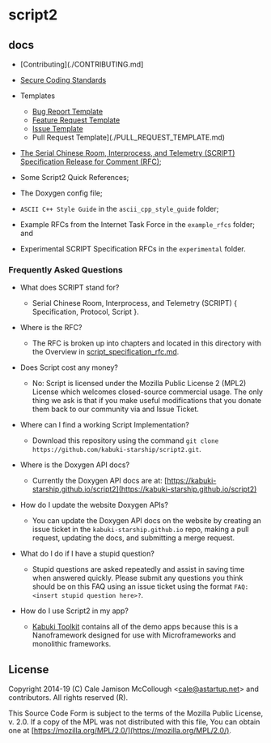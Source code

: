 # script2

## docs

* [Contributing](./CONTRIBUTING.md]
* [Secure Coding Standards](./secure_coding_standards.md)
* Templates
  * [Bug Report Template](./BUG_REPORT_TEMPLATE.md)
  * [Feature Request Template](./FEATURE_REQUST_TEMPLATE.md)
  * [Issue Template](./ISSUE_TEMPLATE.md)
  * Pull Request Template](./PULL_REQUEST_TEMPLATE.md)
  
* [The Serial Chinese Room, Interprocess, and Telemetry (SCRIPT) Specification Release for Comment (RFC)](https://github.com/kabuki-starship/script2/blob/master/docs/script_specification_rfc.md);
* Some Script2 Quick References;
* The Doxygen config file;
* `ASCII C++ Style Guide` in the `ascii_cpp_style_guide` folder;
* Example RFCs from the Internet Task Force in the `example_rfcs` folder; and
* Experimental SCRIPT Specification RFCs in the `experimental` folder.

### Frequently Asked Questions

* What does SCRIPT stand for?
  * Serial Chinese Room, Interprocess, and Telemetry (SCRIPT) { Specification, Protocol, Script }.

* Where is the RFC?
  * The RFC is broken up into chapters and located in this directory with the Overview in [script_specification_rfc.md](script_specification_rfc.md).

* Does Script cost any money?
  * No: Script is licensed under the Mozilla Public License 2 (MPL2) License which welcomes closed-source commercial usage. The only thing we ask is that if you make useful modifications that you donate them back to our community via and Issue Ticket.

* Where can I find a working Script Implementation?
  * Download this repository using the command `git clone https://github.com/kabuki-starship/script2.git`.

* Where is the Doxygen API docs?
  * Currently the Doxygen API docs are at: [https://kabuki-starship.github.io/script2](https://kabuki-starship.github.io/script2)

* How do I update the website Doxygen APIs?
  * You can update the Doxygen API docs on the website by creating an issue ticket in the `kabuki-starship.github.io` repo, making a pull request, updating the docs, and submitting a merge request.

* What do I do if I have a stupid question?
  * Stupid questions are asked repeatedly and assist in saving time when answered quickly. Please submit any questions you think should be on this FAQ using an issue ticket using the format `FAQ:<insert stupid question here>?`.

* How do I use Script2 in my app?
  * [Kabuki Toolkit](https://github.com/kabuki-starship/kabuki_toolkit) contains all of the demo apps because this is a Nanoframework designed for use with Microframeworks and monolithic frameworks.

## License

Copyright 2014-19 (C) Cale Jamison McCollough <<cale@astartup.net>> and contributors. All rights reserved (R).

This Source Code Form is subject to the terms of the Mozilla Public License, v. 2.0. If a copy of the MPL was not distributed with this file, You can obtain one at [https://mozilla.org/MPL/2.0/](https://mozilla.org/MPL/2.0/).
